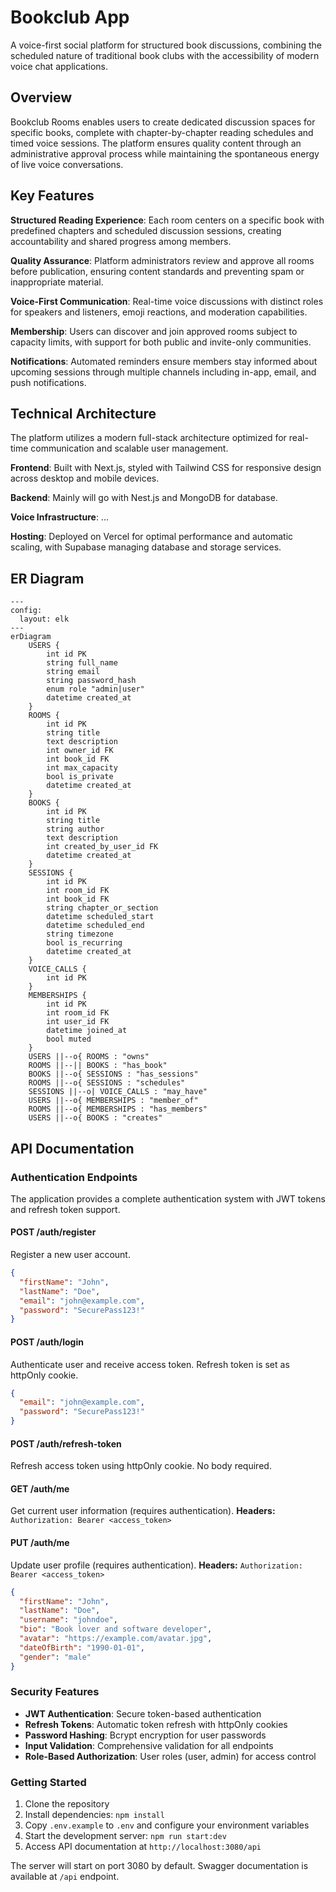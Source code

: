 # Bookclub App

A voice-first social platform for structured book discussions, combining the scheduled nature of traditional book clubs with the accessibility of modern voice chat applications.

## Overview
Bookclub Rooms enables users to create dedicated discussion spaces for specific books, complete with chapter-by-chapter reading schedules and timed voice sessions. The platform ensures quality content through an administrative approval process while maintaining the spontaneous energy of live voice conversations.

## Key Features

**Structured Reading Experience**: Each room centers on a specific book with predefined chapters and scheduled discussion sessions, creating accountability and shared progress among members.

**Quality Assurance**: Platform administrators review and approve all rooms before publication, ensuring content standards and preventing spam or inappropriate material.

**Voice-First Communication**: Real-time voice discussions with distinct roles for speakers and listeners, emoji reactions, and moderation capabilities.

**Membership**: Users can discover and join approved rooms subject to capacity limits, with support for both public and invite-only communities.

**Notifications**: Automated reminders ensure members stay informed about upcoming sessions through multiple channels including in-app, email, and push notifications.

## Technical Architecture

The platform utilizes a modern full-stack architecture optimized for real-time communication and scalable user management.

**Frontend**: Built with Next.js, styled with Tailwind CSS for responsive design across desktop and mobile devices.

**Backend**: Mainly will go with Nest.js and MongoDB for database.

**Voice Infrastructure**: ...

**Hosting**: Deployed on Vercel for optimal performance and automatic scaling, with Supabase managing database and storage services.

## ER Diagram

```mermaid
---
config:
  layout: elk
---
erDiagram
    USERS {
        int id PK
        string full_name
        string email
        string password_hash
        enum role "admin|user"
        datetime created_at
    }
    ROOMS {
        int id PK
        string title
        text description
        int owner_id FK
        int book_id FK
        int max_capacity
        bool is_private
        datetime created_at
    }
    BOOKS {
        int id PK
        string title
        string author
        text description
        int created_by_user_id FK
        datetime created_at
    }
    SESSIONS {
        int id PK
        int room_id FK
        int book_id FK
        string chapter_or_section
        datetime scheduled_start
        datetime scheduled_end
        string timezone
        bool is_recurring
        datetime created_at
    }
    VOICE_CALLS {
        int id PK
    }
    MEMBERSHIPS {
        int id PK
        int room_id FK
        int user_id FK
        datetime joined_at
        bool muted
    }
    USERS ||--o{ ROOMS : "owns"
    ROOMS ||--|| BOOKS : "has_book" 
    BOOKS ||--o{ SESSIONS : "has_sessions"
    ROOMS ||--o{ SESSIONS : "schedules"
    SESSIONS ||--o| VOICE_CALLS : "may_have"
    USERS ||--o{ MEMBERSHIPS : "member_of"
    ROOMS ||--o{ MEMBERSHIPS : "has_members"
    USERS ||--o{ BOOKS : "creates"
```

## API Documentation

### Authentication Endpoints

The application provides a complete authentication system with JWT tokens and refresh token support.

#### POST /auth/register
Register a new user account.
```json
{
  "firstName": "John",
  "lastName": "Doe", 
  "email": "john@example.com",
  "password": "SecurePass123!"
}
```

#### POST /auth/login
Authenticate user and receive access token. Refresh token is set as httpOnly cookie.
```json
{
  "email": "john@example.com",
  "password": "SecurePass123!"
}
```

#### POST /auth/refresh-token
Refresh access token using httpOnly cookie. No body required.

#### GET /auth/me
Get current user information (requires authentication).
**Headers:** `Authorization: Bearer <access_token>`

#### PUT /auth/me
Update user profile (requires authentication).
**Headers:** `Authorization: Bearer <access_token>`
```json
{
  "firstName": "John",
  "lastName": "Doe",
  "username": "johndoe",
  "bio": "Book lover and software developer",
  "avatar": "https://example.com/avatar.jpg",
  "dateOfBirth": "1990-01-01",
  "gender": "male"
}
```

### Security Features

- **JWT Authentication**: Secure token-based authentication
- **Refresh Tokens**: Automatic token refresh with httpOnly cookies
- **Password Hashing**: Bcrypt encryption for user passwords
- **Input Validation**: Comprehensive validation for all endpoints
- **Role-Based Authorization**: User roles (user, admin) for access control

### Getting Started

1. Clone the repository
2. Install dependencies: `npm install`
3. Copy `.env.example` to `.env` and configure your environment variables
4. Start the development server: `npm run start:dev`
5. Access API documentation at `http://localhost:3080/api`

The server will start on port 3080 by default. Swagger documentation is available at `/api` endpoint.